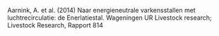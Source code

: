 Aarnink, A. et al. (2014) Naar energieneutrale varkensstallen met luchtrecirculatie: de Enerlatiestal. Wageningen UR Livestock research; Livestock Research, Rapport 814
